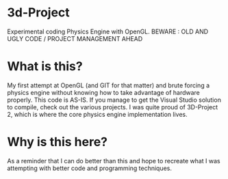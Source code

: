 # 3d-Project
Experimental coding Physics Engine with OpenGL. 
BEWARE : OLD AND UGLY CODE / PROJECT MANAGEMENT AHEAD

# What is this?
My first attempt at OpenGL (and GIT for that matter) and brute forcing a physics engine without knowing how to take advantage of hardware properly. This code is AS-IS.
If you manage to get the Visual Studio solution to compile, check out the various projects. I was quite proud of 3D-Project 2, which is where the core physics engine implementation lives.

# Why is this here?
As a reminder that I can do better than this and hope to recreate what I was attempting with better code and programming techniques.
